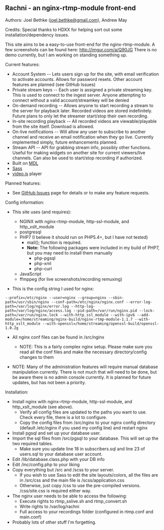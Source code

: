 ## Rachni - an nginx-rtmp-module front-end

Authors: Joel Bethke (joel.bethke@gmail.com), Andrew May
        
Credits: Special thanks to HDXX for helping sort out some installation/dependency issues.

This site aims to be a easy-to-use front-end for the nginx-rtmp-module. A few screenshots can be found here: http://imgur.com/a/Q90JG
There is no demo currently, but I am working on standing something up.

Current features:
  - Account System -- Lets users sign up for the site, with email verification to activate accounts. Allows for password resets. Other account features are planned (see GitHub Issues)
  - Private stream keys -- Each user is assigned a private streaming key. This is used to connect to the ingest server. Anyone attempting to connect without a valid account/streamkey will be denied
  - On-demand recording -- Allows anyone to start recording a stream to the server for playback later. Recorded videos are stored indefinitely. Future plans to only let the streamer start/stop their own recording.
  - In-site recording playback -- All recorded videos are viewable/playable from the site itself. Download is allowed.
  - On-live notifications -- Will allow any user to subscribe to another channel and receive an email notification when they go live. Currently implemented simply, future enhancements planned.
  - Stream API -- API for grabbing stream info, possibly other functions. Useful for making widgets on another site for current viewers/live channels. Can also be used to start/stop recording if authorized.
  - Built on [MDL](https://getmdl.io/index.html)
  - [Sass](http://sass-lang.com/)
  - [video.js](https://github.com/videojs/video.js) player

Planned features:
  - See [GitHub Issues](https://github.com/Fenrirthviti/stream-site/issues) page for details or to make any feature requests.

Config information:
  - This site uses (and requires): 
    - NGINX with nginx-rtmp-module, http-ssl-module, and http_xslt_module
    - postgresql
    - PHP7 (I believe it should run on PHP5.4+, but I have not tested)
      - mail(); function is required.
      - **Note:** The following packages were included in my build of PHP7, but you may need to install them manually
        - php-pgsql
        - php-xml
        - php-curl
    - JavaScript
    - ffmppeg (for live screenshots/recording remuxing)
    
  - This is the config string I used for nginx:

  `--prefix=/etc/nginx --user=nginx --group=nginx --sbin-path=/usr/sbin/nginx --conf-path=/etc/nginx/nginx.conf --error-log-path=/var/log/nginx/error.log --http-log-path=/var/log/nginx/access.log --pid-path=/var/run/nginx.pid --lock-path=/var/run/nginx.lock --with-http_ssl_module --with-ipv6 --add-module=/home/streaming/nginx-build/nginx-rtmp-module-1.1.7 --with-http_xslt_module --with-openssl=/home/streaming/openssl-build/openssl-1.0.2g`

  - All nginx conf files can be found in /src/nginx
    - NOTE: This is a fairly complex nginx setup. Please make sure you read all the conf files and make the necessary directory/config changes to them

  - NOTE: Many of the administration features will require manual database manipulation currently. There is not much that will need to be done, but be aware there is no admin console currently. It is planned for future updates, but has not been a priority.

Installation:
  - Install nginx with nginx-rtmp-module, http-ssl-module, and http_xslt_module (see above).
    - Verify all config files are updated to the paths you want to use. Check every file, there is a lot to configure.
    - Copy the config files from /src/nginx to your nginx config directory (default /etc/nginx if you used my config line) and restart nginx
  - Install pgsql and set up your database user.
  - Import the sql files from /src/pgsql to your database. This will set up the two required tables.
    - Make sure you update line 18 in subscribers.sql and line 23 of users.sql to your database user account.
  - Edit /lib/database.class.php with your DB info
  - Edit /inc/config.php to your liking
  - Copy everything but /src and /scss to your server. 
    - If you wish to use Sass to edit the site layouts/colors, all the files are in /src/css and the main file is /scss/application.css
    - Otherwise, just copy /css to use the pre-compiled versions. /css/site.css is required either way.
  - The nginx user needs to be able to access the following:
    - Execute rights to rtmp_sslive.sh and rtmp_convert.sh
    - Write rights to /var/log/rachni
    - Full access to your recordings folder (configured in rtmp.conf and main.conf)
  - Probably lots of other stuff I'm forgetting.

